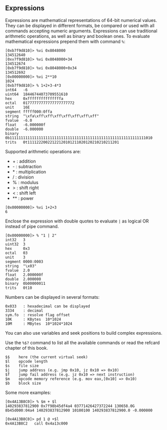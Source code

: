 ## Expressions

Expressions are mathematical representations of 64-bit numerical values.
They can be displayed in different formats, be compared or used with all commands
accepting numeric arguments. Expressions can use traditional arithmetic operations,
as well as binary and boolean ones.
To evaluate mathematical expressions prepend them with command `%`:
```
[0xb7f9d810]> %vi 0x8048000
134512640
[0xv7f9d810]> %vi 0x8048000+34
134512674
[0xb7f9d810]> %vi 0x8048000+0x34
134512692
[0x00000000]> %vi 2**10
1024
[0xb7f9d810]> % 1+2+3-4*3
int64   -6
uint64  18446744073709551610
hex     0xfffffffffffffffa
octal   01777777777777777777772
unit    16E
segment fffff000:0ffa
string  "\xfa\xff\xff\xff\xff\xff\xff\xff"
fvalue  -6.0
float   -6.000000f
double  -6.000000
binary  0b1111111111111111111111111111111111111111111111111111111111111010
trits   0t11112220022122120101211020120210210211201
```
Supported arithmetic operations are:

 *  \+ : addition
 *  \- : subtraction
 *  \* : multiplication
 *  / : division
 *  % : modulus
 *  \> : shift right
 *  < : shift left
 * \*\* : power

```
[0x00000000]> %vi 1+2+3
6
```

Enclose the expression with double quotes to evaluate `|` as logical OR instead of pipe command.
```
[0x00000000]> % "1 | 2"
int32   3
uint32  3
hex     0x3
octal   03
unit    3
segment 0000:0003
string  "\x03"
fvalue  2.0
float   2.000000f
double  2.000000
binary  0b00000011
trits   0t10
```

Numbers can be displayed in several formats:
```
0x033   : hexadecimal can be displayed
3334    : decimal
sym.fo  : resolve flag offset
10K     : KBytes  10*1024
10M     : MBytes  10*1024*1024
```

You can also use variables and seek positions to build complex expressions.

Use the `%$?` command to list all the available commands or read the refcard chapter of this book.

```
$$    here (the current virtual seek)
$l    opcode length
$s    file size
$j    jump address (e.g. jmp 0x10, jz 0x10 => 0x10)
$f    jump fail address (e.g. jz 0x10 => next instruction)
$m    opcode memory reference (e.g. mov eax,[0x10] => 0x10)
$b    block size
```

Some more examples:
```
[0x4A13B8C0]> % $m + $l
140293837812900 0x7f98b45df4a4 03771426427372244 130658.0G 8b45d000:04a4 140293837812900 10100100 140293837812900.0 -0.000000
```
```
[0x4A13B8C0]> pd 1 @ +$l
0x4A13B8C2   call 0x4a13c000
```
